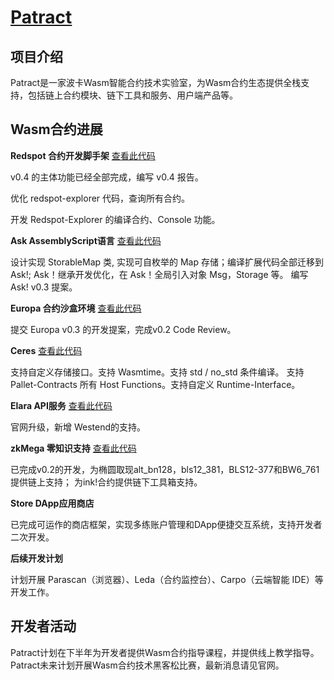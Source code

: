 # [Patract](https://patract.io/zh)

## 项目介绍

Patract是一家波卡Wasm智能合约技术实验室，为Wasm合约生态提供全栈支持，包括链上合约模块、链下工具和服务、用户端产品等。

## Wasm合约进展

**Redspot 合约开发脚手架** [查看此代码](https://github.com/patractlabs/redspot)

v0.4 的主体功能已经全部完成，编写 v0.4 报告。

优化 redspot-explorer 代码，查询所有合约。

开发 Redspot-Explorer 的编译合约、Console 功能。


**Ask AssemblyScript语言** [查看此代码](https://github.com/patractlabs/ask)

设计实现 StorableMap 类, 实现可自枚举的 Map 存储；编译扩展代码全部迁移到 Ask!;
Ask！继承开发优化，在 Ask！全局引入对象 Msg，Storage 等。
编写 Ask! v0.3 提案。


**Europa 合约沙盒环境**  [查看此代码](https://github.com/patractlabs/europa)

提交 Europa v0.3 的开发提案，完成v0.2 Code Review。


**Ceres** [查看此代码](https://github.com/patractlabs/ceres)

支持自定义存储接口。支持 Wasmtime。支持 std / no_std 条件编译。
支持 Pallet-Contracts 所有 Host Functions。支持自定义 Runtime-Interface。


**Elara API服务**  [查看此代码](https://docs.elara.patract.io/)

官网升级，新增 Westend的支持。


**zkMega 零知识支持**  [查看此代码](https://github.com/patractlabs/zkmega)

已完成v0.2的开发，为椭圆取现alt_bn128，bls12_381，BLS12-377和BW6_761提供链上支持；
为ink!合约提供链下工具箱支持。


**Store DApp应用商店**

已完成可运作的商店框架，实现多练账户管理和DApp便捷交互系统，支持开发者二次开发。


**后续开发计划**

计划开展 Parascan（浏览器）、Leda（合约监控台）、Carpo（云端智能 IDE）等开发工作。


## 开发者活动

Patract计划在下半年为开发者提供Wasm合约指导课程，并提供线上教学指导。
Patract未来计划开展Wasm合约技术黑客松比赛，最新消息请见官网。
